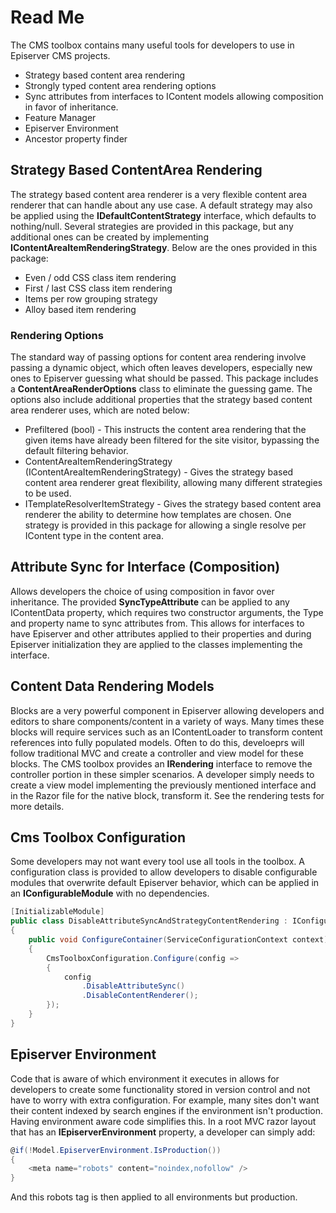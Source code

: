 # Read Me

The CMS toolbox contains many useful tools for developers to use in Episerver CMS projects.

* Strategy based content area rendering
* Strongly typed content area rendering options
* Sync attributes from interfaces to IContent models allowing composition in favor of inheritance.
* Feature Manager
* Episerver Environment 
* Ancestor property finder

## Strategy Based ContentArea Rendering

The strategy based content area renderer is a very flexible content area renderer that can handle about any use case. A default strategy may also be applied using the **IDefaultContentStrategy** interface, which defaults to nothing/null. Several strategies are provided in this package, but any additional ones can be created by implementing **IContentAreaItemRenderingStrategy**. Below are the ones provided in this package:

* Even / odd CSS class item rendering
* First / last CSS class item rendering
* Items per row grouping strategy
* Alloy based item rendering

### Rendering Options

The standard way of passing options for content area rendering involve passing a dynamic object, which often leaves developers, especially new ones to Episerver guessing what should be passed. This package includes a **ContentAreaRenderOptions** class to eliminate the guessing game. The options also include additional properties that the strategy based content area renderer uses, which are noted below:

* Prefiltered (bool) - This instructs the content area rendering that the given items have already been filtered for the site visitor, bypassing the default filtering behavior.
* ContentAreaItemRenderingStrategy (IContentAreaItemRenderingStrategy) - Gives the strategy based content area renderer great flexibility, allowing many different strategies to be used.
* ITemplateResolverItemStrategy - Gives the strategy based content area renderer the ability to determine how templates are chosen. One strategy is provided in this package for allowing a single resolve per IContent type in the content area.

## Attribute Sync for Interface (Composition)

Allows developers the choice of using composition in favor over inheritance. The provided **SyncTypeAttribute** can be applied to any IContentData property, which requires two constructor arguments, the Type and property name to sync attributes from. This allows for interfaces to have Episerver and other attributes applied to their properties and during Episerver initialization they are applied to the classes implementing the interface.

## Content Data Rendering Models

Blocks are a very powerful component in Episerver allowing developers and editors to share components/content in a variety of ways. Many times these blocks will require services such as an IContentLoader to transform content references into fully populated models. Often to do this, develoeprs will follow traditional MVC and create a controller and view model for these blocks. The CMS toolbox provides an **IRendering<T>** interface to remove the controller portion in these simpler scenarios. A developer simply needs to create a view model implementing the previously mentioned interface and in the Razor file for the native block, transform it. See the rendering tests for more details.

## Cms Toolbox Configuration

Some developers may not want every tool use all tools in the toolbox. A configuration class is provided to allow developers to disable configurable modules that overwrite default Episerver behavior, which can be applied in an **IConfigurableModule** with no dependencies.

```cs
[InitializableModule]
public class DisableAttributeSyncAndStrategyContentRendering : IConfigurableModule
{
    public void ConfigureContainer(ServiceConfigurationContext context)
    {
        CmsToolboxConfiguration.Configure(config =>
        {
            config
                .DisableAttributeSync()
                .DisableContentRenderer();
        });
    }
}
```

## Episerver Environment

Code that is aware of which environment it executes in allows for developers to create some functionality stored in version control and not have to worry with extra configuration. For example, many sites don't want their content indexed by search engines if the environment isn't production. Having environment aware code simplifies this. In a root MVC razor layout that has an **IEpiserverEnvironment** property, a developer can simply add:

```cs
@if(!Model.EpiserverEnvironment.IsProduction())
{
	<meta name="robots" content="noindex,nofollow" />
}
```

And this robots tag is then applied to all environments but production.